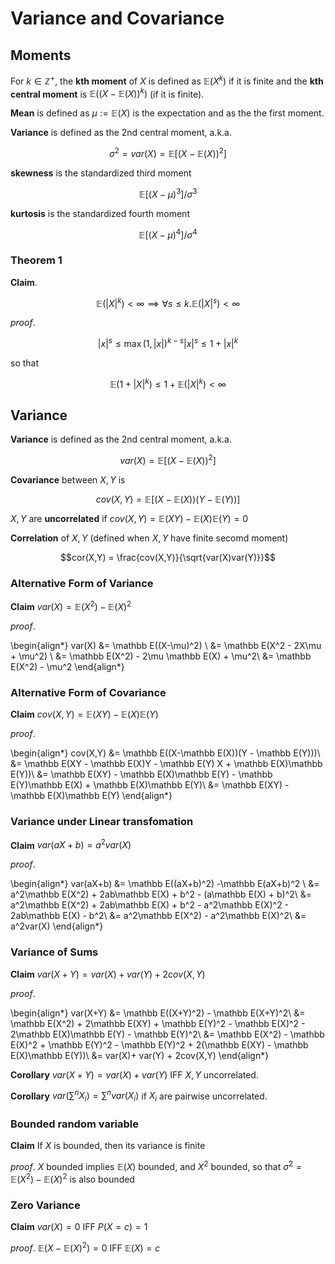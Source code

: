 # Variance and Covariance

## Moments
For $k\in\mathbb Z^+$, the __kth moment__ of $X$ is defined as $\mathbb E(X^k)$ if it is finite and the __kth central moment__ is $\mathbb E((X-\mathbb E(X))^k)$ (if it is finite). 

__Mean__ is defined as $\mu := \mathbb E(X)$ is the expectation and as the the first moment. 

__Variance__ is defined as the 2nd central moment, a.k.a.

$$\sigma^2 = var(X) = \mathbb E[(X-\mathbb E(X))^2]$$

__skewness__ is the standardized third moment

$$\mathbb E[(X-\mu)^3] / \sigma^3$$

__kurtosis__ is the standardized fourth moment

$$\mathbb E[(X-\mu)^4] / \sigma^4$$

### Theorem 1
__Claim__. 

$$\mathbb E(|X|^k) <\infty \implies \forall s \leq k. \mathbb E(|X|^s) <\infty$$

_proof_.

$$|x|^s \leq \max(1, |x|)^{k-s} |x|^s \leq 1 + |x|^k$$

so that 

$$\mathbb E(1+|X|^k) \leq 1 + \mathbb E(|X|^k) <\infty$$

## Variance
__Variance__ is defined as the 2nd central moment, a.k.a.

$$var(X) = \mathbb E[(X-\mathbb E(X))^2]$$

__Covariance__ between $X,Y$ is 

$$cov(X, Y) = \mathbb E[(X-\mathbb E(X))(Y-\mathbb E(Y))]$$

$X, Y$ are __uncorrelated__ if $cov(X, Y) = \mathbb E(XY)-\mathbb E(X)\mathbb E(Y) = 0$

__Correlation__ of $X,Y$ (defined when $X,Y$ have finite secomd moment)

$$cor(X,Y) = \frac{cov(X,Y)}{\sqrt{var(X)var(Y)}}$$

### Alternative Form of Variance
__Claim__ $var(X) = \mathbb E(X^2)- \mathbb E(X)^2$

_proof_. 

\begin{align*}
var(X) &= \mathbb E((X-\mu)^2) \\
&= \mathbb E(X^2 - 2X\mu + \mu^2) \\
&= \mathbb E(X^2) - 2\mu \mathbb E(X) + \mu^2\\
&= \mathbb E(X^2) - \mu^2
\end{align*}

### Alternative Form of Covariance
__Claim__ $cov(X,Y) = \mathbb E(XY)-\mathbb E(X)\mathbb E(Y)$

_proof_. 

\begin{align*}
cov(X,Y) &= \mathbb E((X-\mathbb E(X))(Y - \mathbb E(Y)))\\
&= \mathbb E(XY - \mathbb E(X)Y - \mathbb E(Y) X + \mathbb E(X)\mathbb E(Y))\\
&= \mathbb E(XY) - \mathbb E(X)\mathbb E(Y) - \mathbb E(Y)\mathbb E(X) + \mathbb E(X)\mathbb E(Y)\\
&= \mathbb E(XY) - \mathbb E(X)\mathbb E(Y)
\end{align*}

### Variance under Linear transfomation 
__Claim__ $var(aX+b) = a^2var(X)$

_proof_.

\begin{align*}
var(aX+b) &= \mathbb E((aX+b)^2) -\mathbb E(aX+b)^2 \\
&= a^2\mathbb E(X^2) + 2ab\mathbb E(X) + b^2 - (a\mathbb E(X) + b)^2\\
&= a^2\mathbb E(X^2) + 2ab\mathbb E(X) + b^2 - a^2\mathbb E(X)^2 - 2ab\mathbb E(X) - b^2\\
&= a^2\mathbb E(X^2) - a^2\mathbb E(X)^2\\
&= a^2var(X)
\end{align*}

### Variance of Sums
__Claim__ $var(X+Y) = var(X)+ var(Y) + 2cov(X,Y)$

_proof_. 

\begin{align*}
var(X+Y) &= \mathbb E((X+Y)^2) - \mathbb E(X+Y)^2\\
&= \mathbb E(X^2) + 2\mathbb E(XY) + \mathbb E(Y)^2 - \mathbb E(X)^2 - 2\mathbb E(X)\mathbb E(Y) - \mathbb E(Y)^2\\
&= \mathbb E(X^2) - \mathbb E(X)^2 + \mathbb E(Y)^2 - \mathbb E(Y)^2 + 2(\mathbb E(XY) - \mathbb E(X)\mathbb E(Y))\\
&= var(X)+ var(Y) + 2cov(X,Y)
\end{align*}

__Corollary__ $var(X+Y) = var(X) + var(Y)$ IFF $X,Y$ uncorrelated. 

__Corollary__ $var(\sum^n X_i) = \sum^n var(X_i)$ if $X_i$ are pairwise uncorrelated. 

### Bounded random variable
__Claim__ If $X$ is bounded, then its variance is finite

_proof_. $X$ bounded implies $\mathbb E(X)$ bounded, and $X^2$ bounded, so that 
$\sigma^2 = \mathbb E(X^2) - \mathbb E(X)^2$ is also bounded

### Zero Variance
__Claim__ $var(X) = 0$ IFF $P(X=c) = 1$

_proof_. $\mathbb E(X - \mathbb E(X)^2) = 0$ IFF $\mathbb E(X) = c$
